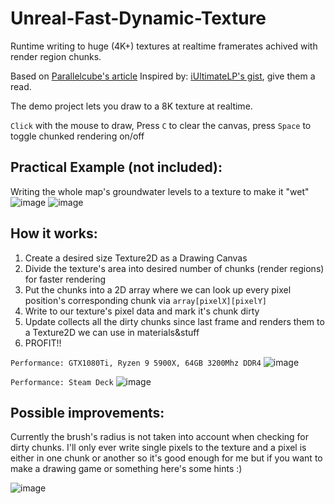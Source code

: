 # Unreal-Fast-Dynamic-Texture
Runtime writing to huge (4K+) textures at realtime framerates achived with render region chunks.

Based on [Parallelcube's article](https://www.parallelcube.com/2018/01/08/dynamic-texture-introduction-drawing-canvas/)
Inspired by: [iUltimateLP's gist](https://gist.github.com/iUltimateLP/baca7aee4b28585b5fd2d0d46b541d95), give them a read.

The demo project lets you draw to a 8K texture at realtime.

`Click` with the mouse to draw, Press `C` to clear the canvas, press `Space` to toggle chunked rendering on/off

## Practical Example (not included):

Writing the whole map's groundwater levels to a texture to make it "wet"
![image](https://user-images.githubusercontent.com/1968543/203129788-bfe109f3-a82d-4240-ade0-987a451feb14.png)
![image](https://user-images.githubusercontent.com/1968543/203130334-37e51b7d-638f-464b-819d-1ba843a7e9ce.png)


## How it works:
1. Create a desired size Texture2D as a Drawing Canvas
2. Divide the texture's area into desired number of chunks (render regions) for faster rendering
3. Put the chunks into a 2D array where we can look up every pixel position's corresponding chunk via `array[pixelX][pixelY]`
4. Write to our texture's pixel data and mark it's chunk dirty
5. Update collects all the dirty chunks since last frame and renders them to a Texture2D we can use in materials&stuff
6. PROFIT!!

`Performance:
GTX1080Ti,
Ryzen 9 5900X,
64GB 3200Mhz DDR4`
![image](https://user-images.githubusercontent.com/1968543/203107033-1e92d2c8-731e-44a9-84f6-d82191f4f94b.png)


`Performance:
Steam Deck`
![image](https://user-images.githubusercontent.com/1968543/203115108-97ff6cb0-420d-4c94-b004-78c01b522e2d.png)

## Possible improvements:

Currently the brush's radius is not taken into account when checking for dirty chunks.
I'll only ever write single pixels to the texture and a pixel is either in one chunk or another so it's good enough for me but if you want to make a drawing game or something here's some hints :)

![image](https://user-images.githubusercontent.com/1968543/203119233-cca73d70-a95b-4012-a64d-574a79a42a5b.png)
